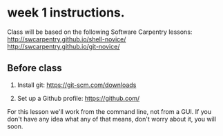 # week 1 instructions.

Class will be based on the following Software Carpentry lessons:  
http://swcarpentry.github.io/shell-novice/  
http://swcarpentry.github.io/git-novice/  

## Before class
1. Install git: https://git-scm.com/downloads


2. Set up a Github profile: https://github.com/

For this lesson we'll work from the command line, not from a GUI.
 If you don't have any idea what any of that means, don't worry about
  it, you will soon.